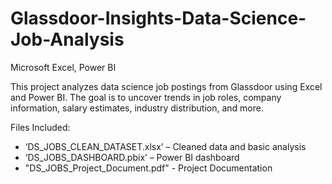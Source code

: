 # Glassdoor-Insights-Data-Science-Job-Analysis
Microsoft Excel, Power BI

This project analyzes data science job postings from Glassdoor using Excel and Power BI. The goal is to uncover trends in job roles, company information, salary estimates, industry distribution, and more.

Files Included: 
- ‘DS_JOBS_CLEAN_DATASET.xlsx’ – Cleaned data and basic analysis 
- ‘DS_JOBS_DASHBOARD.pbix’ – Power BI dashboard 
- "DS_JOBS_Project_Document.pdf" - Project Documentation
